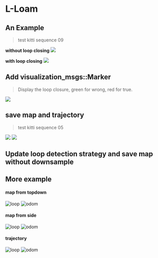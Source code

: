 # L-Loam

## An Example
> test kitti sequence 09
> 
__without loop closing__
![](./pics/2.png)

__with loop closing__
![](./pics/1.png)

## Add visualization_msgs::Marker
> Display the loop closure,  green for wrong, red for true.

![](./pics/3.png)


## save map and trajectory
> test kitti sequence 05

![](./pics/4.png)
![](./pics/5.png)

## Update loop detection strategy and save map without downsample

## More example 

#### map from topdown
![loop](./pics/l1.png)
![odom](./pics/o1.png)

#### map from side
![loop](./pics/l2.png)
![odom](./pics/o2.png)

#### trajectory
![loop](./pics/l3.png)
![odom](./pics/o3.png)